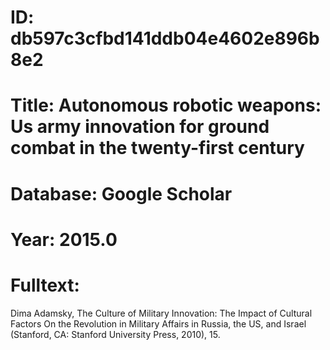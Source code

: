 # ID: db597c3cfbd141ddb04e4602e896b8e2
# Title: Autonomous robotic weapons: Us army innovation for ground combat in the twenty-first century
# Database: Google Scholar
# Year: 2015.0
# Fulltext:
Dima Adamsky, The Culture of Military Innovation: The Impact of Cultural Factors On the Revolution in Military Affairs in Russia, the US, and Israel (Stanford, CA: Stanford University Press, 2010), 15.